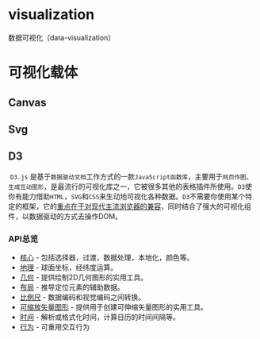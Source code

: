 # visualization
数据可视化（data-visualization）


# 可视化载体

## Canvas

## Svg

## D3

​		`D3.js` 是基于`数据驱动文档`工作方式的一款`JavaScript函数库`，主要用于`网页作图`、`生成互动图形`，是最流行的可视化库之一，它被很多其他的表格插件所使用。`D3`使你有能力借助`HTML`，`SVG`和`CSS`来生动地可视化各种数据。`D3`不需要你使用某个特定的框架，它的<u>重点在于对现代主流浏览器的兼容</u>，同时结合了强大的可视化组件，以数据驱动的方式去操作DOM。

###  API总览

-  [核心](https://github.com/d3/d3/wiki/API--中文手册#user-content-d3-核心函数) - 包括选择器，过渡，数据处理，本地化，颜色等。
-  [地理](https://github.com/d3/d3/wiki/API--中文手册#user-content-d3geo-地理) - 球面坐标，经纬度运算。
-  [几何](https://github.com/d3/d3/wiki/API--中文手册#user-content-d3geom-几何) - 提供绘制2D几何图形的实用工具。
-  [布局](https://github.com/d3/d3/wiki/API--中文手册#d3layout-布局) - 推导定位元素的辅助数据。
-  [比例尺](https://github.com/d3/d3/wiki/API--中文手册#user-content-d3scale-比例尺) - 数据编码和视觉编码之间转换。
-  [可缩放矢量图形](https://github.com/d3/d3/wiki/API--中文手册#user-content-svg函数) - 提供用于创建可伸缩矢量图形的实用工具。
-  [时间](https://github.com/d3/d3/wiki/API--中文手册#user-content-d3time-时间) - 解析或格式化时间，计算日历的时间间隔等。
-  [行为](https://github.com/d3/d3/wiki/API--中文手册#user-content-d3behavior-行为) - 可重用交互行为





